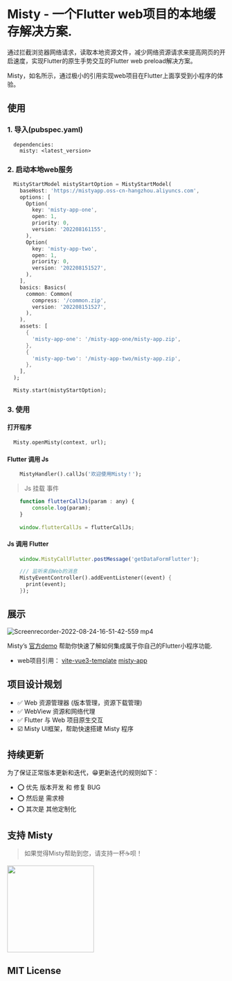 # Misty - 一个Flutter web项目的本地缓存解决方案.

通过拦截浏览器网络请求，读取本地资源文件，减少网络资源请求来提高网页的开启速度，实现Flutter的原生手势交互的Flutter web preload解决方案。

Misty，如名所示，通过极小的引用实现web项目在Flutter上面享受到小程序的体验。

## 使用

### 1. 导入(pubspec.yaml)
```
  dependencies:
    misty: <latest_version>
```
### 2. 启动本地web服务
```dart
  MistyStartModel mistyStartOption = MistyStartModel(
    baseHost: 'https://mistyapp.oss-cn-hangzhou.aliyuncs.com',
    options: [
      Option(
        key: 'misty-app-one',
        open: 1,
        priority: 0,
        version: '202208161155',
      ),
      Option(
        key: 'misty-app-two',
        open: 1,
        priority: 0,
        version: '202208151527',
      ),
    ],
    basics: Basics(
      common: Common(
        compress: '/common.zip',
        version: '202208151527',
      ),
    ),
    assets: [
      {
        'misty-app-one': '/misty-app-one/misty-app.zip',
      },
      {
        'misty-app-two': '/misty-app-two/misty-app.zip',
      },
    ],
  );

  Misty.start(mistyStartOption);
```
### 3. 使用

#### 打开程序
```dart
  Misty.openMisty(context, url);
```

#### Flutter 调用 Js
```dart
    MistyHandler().callJs('欢迎使用Misty！');
```

> Js 挂载 事件
```javascript
    function flutterCallJs(param : any) {
        console.log(param);
    }
    
    window.flutterCallJs = flutterCallJs;
```

#### Js 调用 Flutter
```javascript
    window.MistyCallFlutter.postMessage('getDataFormFlutter');
```

```dart
    /// 监听来自Web的消息
    MistyEventController().addEventListener((event) {
      print(event);
    });
```

## 展示
![Screenrecorder-2022-08-24-16-51-42-559 mp4](https://user-images.githubusercontent.com/42698881/186375888-1ea2fafd-dbe7-4b13-b4c9-b2f61e49860e.gif)

Misty’s [官方demo](https://github.com/Asscre/misty-app") 帮助你快速了解如何集成属于你自己的Flutter小程序功能.

- web项目引用： [vite-vue3-template](https://github.com/Asscre/vite-vue3-template)
              [misty-app](https://github.com/Asscre/misty-app)

## 项目设计规划
- ✅ Web 资源管理器 (版本管理，资源下载管理)
- ✅ WebView 资源和网络代理
- ✅️ Flutter 与 Web 项目原生交互
- ☑️ Misty UI框架，帮助快速搭建 Misty 程序


## 持续更新
为了保证正常版本更新和迭代，😁更新迭代的规则如下：
- ⭕️  优先 版本开发 和 修复 BUG
- ⭕️  然后是 需求榜
- ⭕️  其次是 其他定制化

## 支持 Misty
> 如果觉得Misty帮助到您，请支持一杯☕️呗！

<img src="https://user-images.githubusercontent.com/42698881/186375976-b1010cd5-3134-4ca8-b2db-8bc92499718d.jpeg" width="200px">

## MIT License
